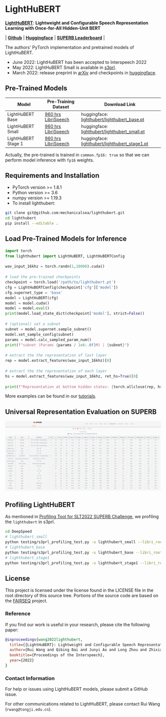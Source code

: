 # LightHuBERT

<!--**Compress pre-trained models for speech representation learning**-->

[**LightHuBERT**](https://arxiv.org/abs/2203.15610): **Lightweight and Configurable Speech Representation Learning with Once-for-All Hidden-Unit BERT**

| [**Github**](https://github.com/mechanicalsea/lighthubert) | [**Huggingface**](https://huggingface.co/mechanicalsea/lighthubert) | [**SUPERB Leaderboard**](https://superbbenchmark.org/leaderboard) |

The authors' PyTorch implementation and pretrained models of LightHuBERT.

- June 2022: LightHuBERT has been accepted to Interspeech 2022
- May 2022: LightHuBERT Small is available in [s3prl](https://github.com/s3prl/s3prl/blob/68c99750605b2221611a5eb201b59c2cc42ad5f1/s3prl/upstream/lighthubert/expert.py).
- March 2022: release preprint in [arXiv](https://arxiv.org/abs/2203.15610) and checkpoints in [huggingface](https://huggingface.co/mechanicalsea/lighthubert).

## Pre-Trained Models

| Model | Pre-Training Dataset | Download Link |
|---|---|---|
|LightHuBERT Base| [960 hrs LibriSpeech](http://www.openslr.org/12) | huggingface: [lighthubert/lighthubert_base.pt](https://huggingface.co/mechanicalsea/lighthubert/resolve/main/lighthubert_base.pt) |
|LightHuBERT Small| [960 hrs LibriSpeech](http://www.openslr.org/12) | huggingface: [lighthubert/lighthubert_small.pt](https://huggingface.co/mechanicalsea/lighthubert/resolve/main/lighthubert_small.pt) |
|LightHuBERT Stage 1| [960 hrs LibriSpeech](http://www.openslr.org/12) | huggingface: [lighthubert/lighthubert_stage1.pt](https://huggingface.co/mechanicalsea/lighthubert/resolve/main/lighthubert_stage1.pt) |

Actually, the pre-trained is trained in `common.fp16: true` so that we can perform model inference with `fp16` weights.

## Requirements and Installation

- PyTorch version >= 1.8.1
- Python version >= 3.6
- numpy version >= 1.19.3
- To install lighthubert:

```sh
git clone git@github.com:mechanicalsea/lighthubert.git
cd lighthubert
pip install --editable .
```

## Load Pre-Trained Models for Inference

```python
import torch
from lighthubert import LightHuBERT, LightHuBERTConfig

wav_input_16khz = torch.randn(1,10000).cuda()

# load the pre-trained checkpoints
checkpoint = torch.load('/path/to/lighthubert.pt')
cfg = LightHuBERTConfig(checkpoint['cfg']['model'])
cfg.supernet_type = 'base'
model = LightHuBERT(cfg)
model = model.cuda()
model = model.eval()
print(model.load_state_dict(checkpoint['model'], strict=False))

# (optional) set a subnet
subnet = model.supernet.sample_subnet()
model.set_sample_config(subnet)
params = model.calc_sampled_param_num()
print(f"subnet (Params {params / 1e6:.0f}M) | {subnet}")

# extract the the representation of last layer
rep = model.extract_features(wav_input_16khz)[0]

# extract the the representation of each layer
hs = model.extract_features(wav_input_16khz, ret_hs=True)[0]

print(f"Representation at bottom hidden states: {torch.allclose(rep, hs[-1])}")
```

More examples can be found in our [tutorials](./tutorials/LightHuBERT.ipynb).

## Universal Representation Evaluation on SUPERB

![SUPERB Leaderboard](./tutorials/SUPERB_leaderboard.png)

## Profiling LightHuBERT

As mentioned in [Profiling Tool for SLT2022 SUPERB Challenge](https://github.com/B06901052/DeepSpeed/tree/superb-challenge), we profiling the `lighthubert` in s3prl.

```sh
cd DeepSpeed
# lighthubert_small
python testing/s3prl_profiling_test.py -u lighthubert_small --libri_root "libri_root"
# lighthubert_base
python testing/s3prl_profiling_test.py -u lighthubert_base --libri_root "libri_root"
# lighthubert_stage1
python testing/s3prl_profiling_test.py -u lighthubert_stage1 --libri_root "libri_root"
```

## License

This project is licensed under the license found in the LICENSE file in the root directory of this source tree.
Portions of the source code are based on the [FAIRSEQ](https://github.com/pytorch/fairseq) project.

### Reference

If you find our work is useful in your research, please cite the following paper:

```bibtex
@inproceedings{wang2022lighthubert,
  title={{LightHuBERT}: Lightweight and Configurable Speech Representation Learning with Once-for-All Hidden-Unit {BERT}},
  author={Rui Wang and Qibing Bai and Junyi Ao and Long Zhou and Zhixiang Xiong and Zhihua Wei and Yu Zhang and Tom Ko and Haizhou Li},
  booktitle={Proceedings of the Interspeech},
  year={2022}
}
```

### Contact Information

For help or issues using LightHuBERT models, please submit a GitHub issue.

For other communications related to LightHuBERT, please contact Rui Wang (`rwang@tongji.edu.cn`).
